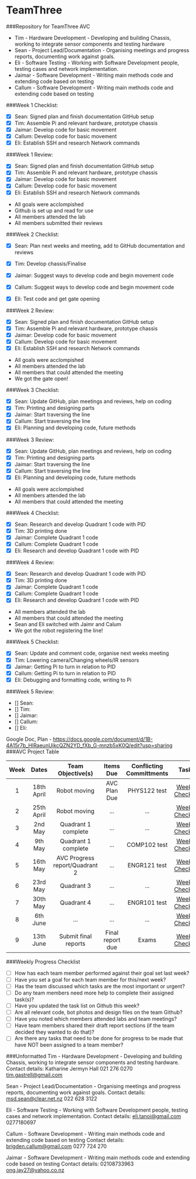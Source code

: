 # TeamThree
###Repository for TeamThree AVC 

- Tim - Hardware Development - Developing and building Chassis, working to integrate sensor components and testing hardware
- Sean - Project Lead/Documentation - Organising meetings and progress reports, documenting work against goals. 
- Eli - Software Testing - Working with Software Development people, testing cases and network implementation.
- Jaimar - Software Development - Writing main methods code and extending code based on testing
- Callum - Software Development - Writing main methods code and extending code based on testing

###Week 1 Checklist:
- [x] Sean: Signed plan and finish documentation GitHub setup 
- [x] Tim: Assemble Pi and relevant hardware, prototype chassis
- [x] Jaimar: Develop code for basic movement
- [x] Callum: Develop code for basic movement
- [x] Eli: Establish SSH and research Network commands

###Week 1 Review:
- [x] Sean: Signed plan and finish documentation GitHub setup 
- [x] Tim: Assemble Pi and relevant hardware, prototype chassis
- [x] Jaimar: Develop code for basic movement
- [x] Callum: Develop code for basic movement
- [x] Eli: Establish SSH and research Network commands
* All goals were acclompished
* Github is set up and read for use
* All members attended the lab
* All members submitted their reviews

###Week 2 Checklist:
- [x] Sean: Plan next weeks and meeting, add to GitHub documentation and reviews
- [x] Tim: Develop chassis/Finalise
- [x] Jaimar: Suggest ways to develop code and begin movement code
- [x] Callum: Suggest ways to develop code and begin movement code
- [x] Eli: Test code and get gate opening


###Week 2 Review:
- [x] Sean: Signed plan and finish documentation GitHub setup 
- [x] Tim: Assemble Pi and relevant hardware, prototype chassis
- [x] Jaimar: Develop code for basic movement
- [x] Callum: Develop code for basic movement
- [x] Eli: Establish SSH and research Network commands
* All goals were acclompished
* All members attended the lab
* All members that could attended the meeting
* We got the gate open!

###Week 3 Checklist:
- [x] Sean: Update GitHub, plan meetings and reviews, help on coding
- [x] Tim: Printing and designing parts
- [x] Jaimar: Start traversing the line
- [x] Callum: Start traversing the line
- [x] Eli: Planning and developing code, future methods

###Week 3 Review:
- [x] Sean: Update GitHub, plan meetings and reviews, help on coding
- [x] Tim: Printing and designing parts
- [x] Jaimar: Start traversing the line
- [x] Callum: Start traversing the line
- [x] Eli: Planning and developing code, future methods
* All goals were acclompished
* All members attended the lab
* All members that could attended the meeting

###Week 4 Checklist:
- [x] Sean: Research and develop Quadrant 1 code with PID
- [x] Tim: 3D printing done
- [x] Jaimar: Complete Quadrant 1 code
- [x] Callum: Complete Quadrant 1 code
- [x] Eli: Research and develop Quadrant 1 code with PID 

###Week 4 Review:
- [x] Sean: Research and develop Quadrant 1 code with PID
- [x] Tim: 3D printing done
- [x] Jaimar: Complete Quadrant 1 code
- [x] Callum: Complete Quadrant 1 code
- [x] Eli: Research and develop Quadrant 1 code with PID
* All members attended the lab
* All members that could attended the meeting
* Sean and Eli switched with Jaimr and Calum
* We got the robot registering the line!

###Week 5 Checklist:
- [x] Sean: Update and comment code, organise next weeks meeting
- [x] Tim: Lowering camera/Changing wheels/IR sensors
- [x] Jaimar: Getting Pi to turn in relation to PID
- [x] Callum: Getting Pi to turn in relation to PID
- [x] Eli: Debugging and formatting code, writing to Pi

###Week 5 Review:
- [] Sean: 
- [] Tim:
- [] Jaimar: 
- [] Callum: 
- [] Eli:

Google Doc, Plan - https://docs.google.com/document/d/1B-4A15r7b_HlRaeunUikcQZN2YD_fXb_G-mnzb5xK0Q/edit?usp=sharing
###AVC Project Table

| Week  | Dates | Team Objective(s)  | Items Due | Conflicting Committments | Tasks |
| :------------: |:---------------:| :------: | :------: | :------: | :------: |
| 1 | 18th April |Robot moving | AVC Plan Due | PHYS122 test |[Week 1 Checklist](#week-1-checklist)| 
| 2 | 25th April |Robot moving | ... | ... |[Week 2 Checklist](#week-2-checklist)|
| 3 | 2nd May | Quadrant 1 complete |  ... |  ... |[Week 3 Checklist](#week-3-checklist)|
| 4 | 9th May | Quadrant 1 complete | ... | COMP102 test |[Week 4 Checklist](#week-4-checklist)|
| 5 | 16th May | AVC Progress report/Quadrant 2 | ... | ENGR121 test |[Week 5 Checklist](#week-5-checklist)|
| 6 | 23rd May | Quadrant 3 | ... | ... |[Week 6 Checklist](#week-6-checklist)|
| 7 | 30th May | Quadrant 4 | ... | ENGR101 test |[Week 7 Checklist](#week-7-checklist)|
| 8 | 6th June | ... | ... | ... |[Week 8 Checklist](#week-8-checklist)|
| 9 | 13th June | Submit final reports | Final report due | Exams |[Week 9 Checklist](#week-9-checklist)|

###Weekly Progress Checklist
- [ ] How has each team member performed against their goal set last week?
- [ ] Have you set a goal for each team member for this/next week?
- [ ] Has the team discussed which tasks are the most important or urgent?
- [ ] Do any team members need more help to complete their assigned task(s)?
- [ ] Have you updated the task list on Github this week?
- [ ] Are all relevant code, bot photos and design files on the team Github?
- [ ] Have you noted which members attended labs and team meetings?
- [ ] Have team members shared their draft report sections (if the team decided they wanted to do that)?
- [ ] Are there any tasks that need to be done for progress to be made that have NOT been assigned to a team member?

###Unformatted
Tim - Hardware Development - Developing and building Chassis, working to integrate sensor components and testing hardware.
Contact details: 
Katharine Jermyn Hall
021 276 0270
tim.gastrell@gmail.com 

Sean - Project Lead/Documentation - Organising meetings and progress reports, documenting work against goals. 
Contact details: 
msd.sean@clear.net.nz
022 628 3122

Eli - Software Testing - Working with Software Development people, testing cases and network implementation.
Contact details: 
eli.tanoi@gmail.com
0277180697

Callum - Software Development - Writing main methods code and extending code based on testing
Contact details: 
brigden.callum@gmail.com
0277 724 270

Jaimar - Software Development - Writing main methods code and extending code based on testing
Contact details: 
02108733963
ong.jay27@yahoo.co.nz
